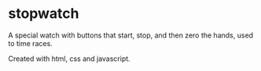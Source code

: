 # stopwatch
A special watch with buttons that start, stop, and then zero the hands, used to time races.

Created with html, css and javascript.
